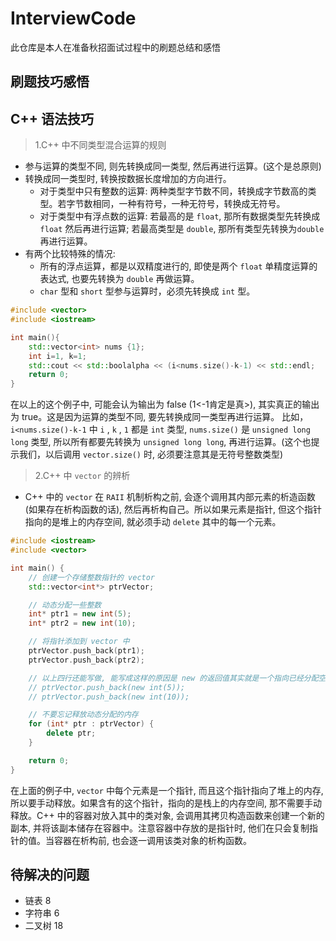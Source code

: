 # InterviewCode
此仓库是本人在准备秋招面试过程中的刷题总结和感悟

## 刷题技巧感悟



## C++ 语法技巧
> 1.C++ 中不同类型混合运算的规则
* 参与运算的类型不同, 则先转换成同一类型, 然后再进行运算。(这个是总原则)
* 转换成同一类型时, 转换按数据长度增加的方向进行。
    * 对于类型中只有整数的运算: 两种类型字节数不同，转换成字节数高的类型。若字节数相同，一种有符号，一种无符号，转换成无符号。
    * 对于类型中有浮点数的运算: 若最高的是 `float`, 那所有数据类型先转换成 `float` 然后再进行运算; 若最高类型是 `double`, 那所有类型先转换为`double` 再进行运算。
* 有两个比较特殊的情况:
    * 所有的浮点运算，都是以双精度进行的, 即使是两个 `float` 单精度运算的表达式, 也要先转换为 `double` 再做运算。
    * `char` 型和 `short` 型参与运算时，必须先转换成 `int` 型。

```C++
#include <vector>
#include <iostream>

int main(){
    std::vector<int> nums {1};
    int i=1, k=1;
    std::cout << std::boolalpha << (i<nums.size()-k-1) << std::endl;
    return 0;
}
```
在以上的这个例子中, 可能会认为输出为 false (1<-1肯定是真>), 其实真正的输出为 true。这是因为运算的类型不同, 要先转换成同一类型再进行运算。
比如，`i<nums.size()-k-1` 中 `i` , `k` , `1` 都是 `int` 类型, `nums.size()` 是 `unsigned long long` 类型, 所以所有都要先转换为 `unsigned long long`, 再进行运算。(这个也提示我们，以后调用 `vector.size()` 时, 必须要注意其是无符号整数类型)

> 2.C++ 中 `vector` 的辨析 
* C++ 中的 `vector` 在 `RAII` 机制析构之前, 会逐个调用其内部元素的析造函数(如果存在析构函数的话), 然后再析构自己。所以如果元素是指针, 但这个指针指向的是堆上的内存空间, 就必须手动 `delete` 其中的每一个元素。

```C++
#include <iostream>
#include <vector>

int main() {
    // 创建一个存储整数指针的 vector
    std::vector<int*> ptrVector;

    // 动态分配一些整数
    int* ptr1 = new int(5);
    int* ptr2 = new int(10);

    // 将指针添加到 vector 中
    ptrVector.push_back(ptr1);
    ptrVector.push_back(ptr2);

    // 以上四行还能写做, 能写成这样的原因是 new 的返回值其实就是一个指向已经分配空间首地址的指针
    // ptrVector.push_back(new int(5));
    // ptrVector.push_back(new int(10));

    // 不要忘记释放动态分配的内存
    for (int* ptr : ptrVector) {
        delete ptr;
    }

    return 0;
}
```
在上面的例子中, `vector` 中每个元素是一个指针, 而且这个指针指向了堆上的内存, 所以要手动释放。如果含有的这个指针，指向的是栈上的内存空间, 那不需要手动释放。C++ 中的容器对放入其中的类对象, 会调用其拷贝构造函数来创建一个新的副本, 并将该副本储存在容器中。注意容器中存放的是指针时, 他们在只会复制指针的值。当容器在析构前, 也会逐一调用该类对象的析构函数。

## 待解决的问题
* 链表 8
* 字符串 6
* 二叉树 18